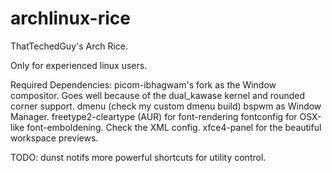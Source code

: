 # archlinux-rice
ThatTechedGuy's Arch Rice.

Only for experienced linux users.

Required Dependencies: 
picom-ibhagwam's fork as the Window compositor. Goes well because of the dual_kawase kernel and rounded corner support.
dmenu (check my custom dmenu build)
bspwm as Window Manager.
freetype2-cleartype (AUR) for font-rendering
fontconfig for OSX-like font-emboldening. Check the XML config.
xfce4-panel for the beautiful workspace previews.


TODO:
dunst notifs
more powerful shortcuts for utility control.
